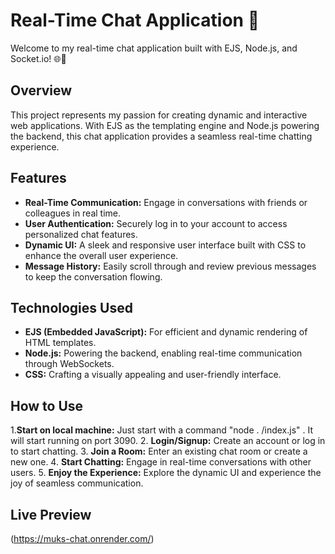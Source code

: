 # Real-Time Chat Application 🚀

Welcome to my real-time chat application built with EJS, Node.js, and Socket.io! 🌐💬

## Overview

This project represents my passion for creating dynamic and interactive web applications. With EJS as the templating engine and Node.js powering the backend, this chat application provides a seamless real-time chatting experience.

## Features

- **Real-Time Communication:** Engage in conversations with friends or colleagues in real time.
- **User Authentication:** Securely log in to your account to access personalized chat features.
- **Dynamic UI:** A sleek and responsive user interface built with CSS to enhance the overall user experience.
- **Message History:** Easily scroll through and review previous messages to keep the conversation flowing.

## Technologies Used

- **EJS (Embedded JavaScript):** For efficient and dynamic rendering of HTML templates.
- **Node.js:** Powering the backend, enabling real-time communication through WebSockets.
- **CSS:** Crafting a visually appealing and user-friendly interface.

## How to Use 
1.**Start on local machine:** Just start with a command "node . /index.js" . It will start running on port 3090.
2. **Login/Signup:** Create an account or log in to start chatting.
3. **Join a Room:** Enter an existing chat room or create a new one.
4. **Start Chatting:** Engage in real-time conversations with other users.
5. **Enjoy the Experience:** Explore the dynamic UI and experience the joy of seamless communication.

## Live Preview

  (https://muks-chat.onrender.com/)
